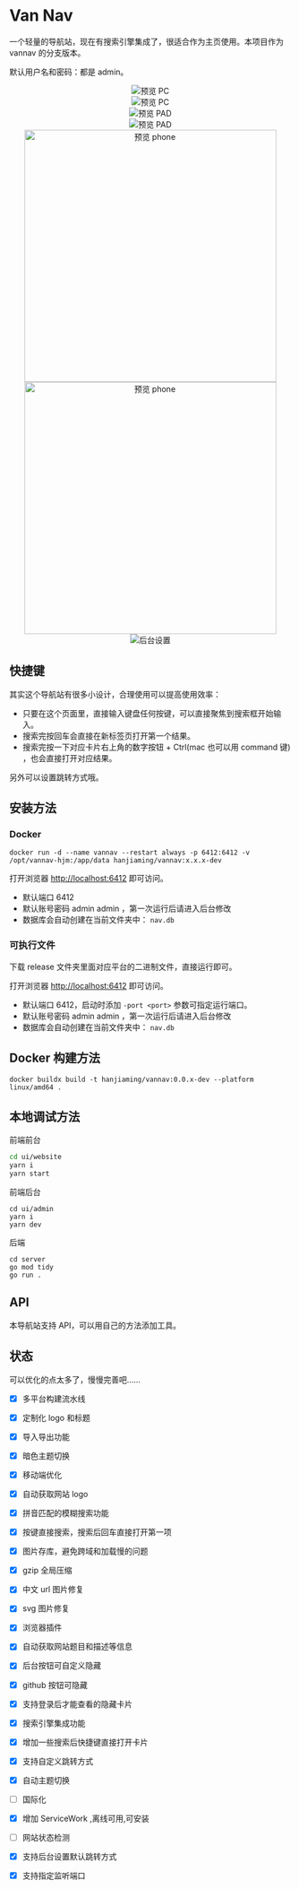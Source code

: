 # Van Nav

一个轻量的导航站，现在有搜索引擎集成了，很适合作为主页使用。本项目作为 vannav 的分支版本。

默认用户名和密码：都是 admin。

<div align=center ><img  src="images/pc-light.png" alt="预览 PC "/></div>
<div align=center ><img  src="images/pc-dark.png" alt="预览 PC "/></div>
<div align=center ><img  src="images/pad-light.png" alt="预览 PAD "/></div>
<div align=center ><img  src="images/pad-dark.png" alt="预览 PAD "/></div>
<div align=center><img  alt="预览 phone" width=450 src="images/phone-light.png"/></div>
<div align=center><img alt="预览 phone"  width=450 src="images/phone-dark.png"/></div>
<div align=center><img alt="后台设置" src="images/admin.png"/></div>

## 快捷键
其实这个导航站有很多小设计，合理使用可以提高使用效率：
- 只要在这个页面里，直接输入键盘任何按键，可以直接聚焦到搜索框开始输入。
- 搜索完按回车会直接在新标签页打开第一个结果。
- 搜索完按一下对应卡片右上角的数字按钮 + Ctrl(mac 也可以用 command 键) ，也会直接打开对应结果。

另外可以设置跳转方式哦。

## 安装方法
### Docker

```
docker run -d --name vannav --restart always -p 6412:6412 -v /opt/vannav-hjm:/app/data hanjiaming/vannav:x.x.x-dev
```

打开浏览器 [http://localhost:6412](http://localhost:6412) 即可访问。

- 默认端口 6412
- 默认账号密码 admin admin ，第一次运行后请进入后台修改
- 数据库会自动创建在当前文件夹中： `nav.db`


### 可执行文件

下载 release 文件夹里面对应平台的二进制文件，直接运行即可。

打开浏览器 [http://localhost:6412](http://localhost:6412) 即可访问。

- 默认端口 6412，启动时添加 `-port <port>` 参数可指定运行端口。
- 默认账号密码 admin admin ，第一次运行后请进入后台修改
- 数据库会自动创建在当前文件夹中： `nav.db`

## Docker 构建方法

```shell
docker buildx build -t hanjiaming/vannav:0.0.x-dev --platform linux/amd64 .
```

## 本地调试方法

前端前台

```bash
cd ui/website
yarn i
yarn start
```

前端后台

```
cd ui/admin
yarn i
yarn dev
```

后端

```
cd server
go mod tidy
go run .
```

## API
本导航站支持 API，可以用自己的方法添加工具。

## 状态

可以优化的点太多了，慢慢完善吧……

- [x] 多平台构建流水线
- [x] 定制化 logo 和标题
- [x] 导入导出功能
- [x] 暗色主题切换
- [x] 移动端优化
- [x] 自动获取网站 logo
- [x] 拼音匹配的模糊搜索功能
- [x] 按键直接搜索，搜索后回车直接打开第一项
- [x] 图片存库，避免跨域和加载慢的问题
- [x] gzip 全局压缩
- [x] 中文 url 图片修复
- [x] svg 图片修复
- [x] 浏览器插件
- [x] 自动获取网站题目和描述等信息
- [x] 后台按钮可自定义隐藏
- [x] github 按钮可隐藏
- [x] 支持登录后才能查看的隐藏卡片
- [x] 搜索引擎集成功能
- [x] 增加一些搜索后快捷键直接打开卡片
- [x] 支持自定义跳转方式
- [x] 自动主题切换
- [ ] 国际化
- [x] 增加 ServiceWork ,离线可用,可安装
- [ ] 网站状态检测
- [x] 支持后台设置默认跳转方式
- [x] 支持指定监听端口

